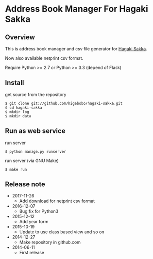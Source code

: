 # Address Book Manager For Hagaki Sakka

## Overview

This is address book manager and csv file generator for [Hagaki Sakka](http://www.hagakisakka.jp/).  

Now also available netprint csv format.  

Require Python >= 2.7 or Python >= 3.3 (depend of Flask)

## Install

get source from the repository

    $ git clone git://github.com/higebobo/hagaki-sakka.git
    $ cd hagaki-sakka
    $ mkdir log
    $ mkdir data

## Run as web service

run server

    $ python manage.py runserver

run server (via GNU Make)

    $ make run

## Release note

* 2017-11-26
    - Add download for netprint csv format
* 2016-12-07
    - Bug fix for Python3
* 2015-12-12
    - Add year form
* 2015-10-19
    - Update to use class based view and so on
* 2014-12-27
    - Make repository in github.com
* 2014-06-11
    - First release

